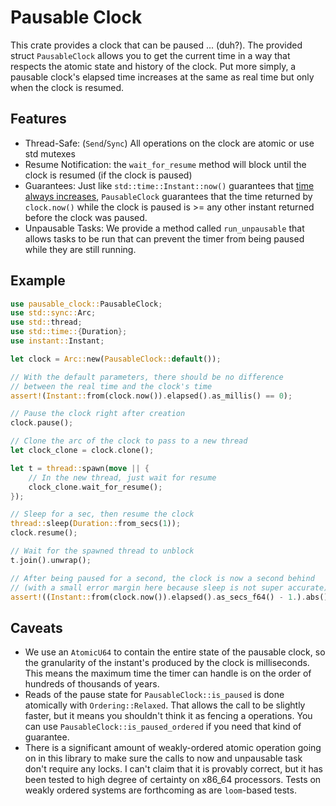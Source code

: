# Pausable Clock

This crate provides a clock that can be paused ... (duh?). The provided struct `PausableClock` allows you to get the current time in a way that respects the atomic state and history of the clock.  Put more simply, a pausable clock's elapsed time increases at the same as real time but only when the clock is resumed.

## Features
- Thread-Safe: (`Send`/`Sync`) All operations on the clock are atomic or use std mutexes
- Resume Notification: the `wait_for_resume` method will block until the clock is resumed (if the clock is paused)
- Guarantees: Just like `std::time::Instant::now()` guarantees that [time always increases](https://doc.rust-lang.org/src/std/time.rs.html#238), `PausableClock` guarantees that the time returned by `clock.now()` while the clock is paused is >= any other instant returned before the clock was paused.
- Unpausable Tasks: We provide a method called `run_unpausable` that allows tasks to be run that can prevent the timer from being paused while they are still running.

## Example

```rust
use pausable_clock::PausableClock;
use std::sync::Arc;
use std::thread;
use std::time::{Duration};
use instant::Instant;

let clock = Arc::new(PausableClock::default());

// With the default parameters, there should be no difference
// between the real time and the clock's time
assert!(Instant::from(clock.now()).elapsed().as_millis() == 0);

// Pause the clock right after creation
clock.pause();

// Clone the arc of the clock to pass to a new thread
let clock_clone = clock.clone();

let t = thread::spawn(move || {
    // In the new thread, just wait for resume
    clock_clone.wait_for_resume();
});

// Sleep for a sec, then resume the clock
thread::sleep(Duration::from_secs(1));
clock.resume();

// Wait for the spawned thread to unblock
t.join().unwrap();

// After being paused for a second, the clock is now a second behind
// (with a small error margin here because sleep is not super accurate)
assert!((Instant::from(clock.now()).elapsed().as_secs_f64() - 1.).abs() < 0.005);
```

## Caveats
- We use an `AtomicU64` to contain the entire state of the pausable clock, so the granularity of the instant's produced by the clock is milliseconds. This means the maximum time the timer can handle is on the order of hundreds of thousands of years.
- Reads of the pause state for `PausableClock::is_paused` is done atomically with `Ordering::Relaxed`. That allows the call to be slightly faster, but it means you shouldn't think it as fencing a operations. You can use `PausableClock::is_paused_ordered` if you need that kind of guarantee.
- There is a significant amount of weakly-ordered atomic operation going on in this library to make sure the calls to now and unpausable task don't require any locks. I can't claim that it is provably correct, but it has been tested to high degree of certainty on x86_64 processors. Tests on weakly ordered systems are forthcoming as are `loom`-based tests.